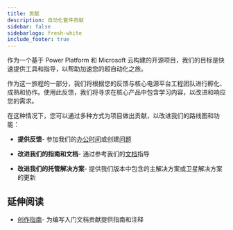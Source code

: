 ```yaml
---
title: 贡献
description: 自动化套件贡献
sidebar: false
sidebarlogo: fresh-white
include_footer: true
---
```

作为一个基于 Power Platform 和 Microsoft 云构建的开源项目，我们的目标是快速提供工具和指导，以帮助加速您的超自动化之旅。

作为这一旅程的一部分，我们将根据您的反馈与核心电源平台工程团队进行孵化、成熟和协作。使用此反馈，我们将寻求在核心产品中包含学习内容，以改进和响应您的需求。

在这种情况下，您可以通过多种方式为项目做出贡献，以改进我们的路线图和功能：

- **提供反馈**- 参加我们的[办公时间](/zh-Hans/office-hours)或创建[问题](/zh-Hans/contribution/feedback)

- **改进我们的指南和文档**- 通过参考我们的[文档](/zh-Hans/contribution/documentation)指导

- **改进我们的托管解决方案**- 提供我们版本中包含的主解决方案或卫星解决方案的更新

## 延伸阅读

- [创作指南](/zh-Hans/contribution/authoring)- 为编写入门文档贡献提供指南和注释
